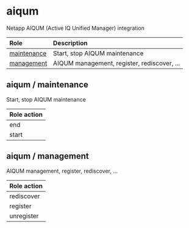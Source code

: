 # aiqum
Netapp AIQUM (Active IQ Unified Manager) integration

| Role | Description |
| :--- | :---------- |
| [maintenance](#aiqum--maintenance) | Start, stop AIQUM maintenance |
| [management](#aiqum--management) | AIQUM management, register, rediscover, ... |



## aiqum / maintenance
Start, stop AIQUM maintenance

| Role action | 
| :--- |
| end | 
| start | 



## aiqum / management
AIQUM management, register, rediscover, ...

| Role action | 
| :--- |
| rediscover | 
| register | 
| unregister | 




